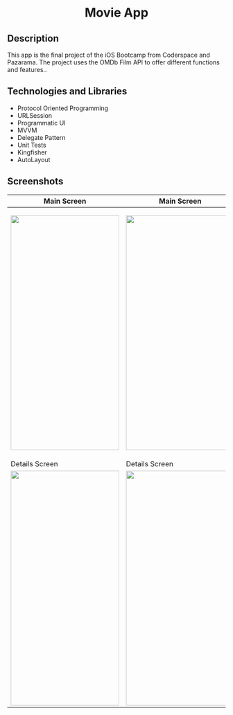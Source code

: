 <h1 align="center">
     Movie App
</h1>

## Description
<p>This app is the final project of the iOS Bootcamp from Coderspace and Pazarama. The project uses the OMDb Film API to offer different functions and features..</p>


## Technologies and Libraries
- Protocol Oriented Programming
- URLSession
- Programmatic UI
- MVVM
- Delegate Pattern
- Unit Tests
- Kingfisher
- AutoLayout

## Screenshots
| Main Screen | Main Screen  
| ----------- | -----------
| <p align="center"> <img src="https://github.com/munevverelifay/MovieApp/assets/105984573/38b2885c-3eb4-4ae2-b78e-2d5043c4bc42" width="250" height="542"></p> | <img src="https://github.com/munevverelifay/MovieApp/assets/105984573/1daffe04-a6db-42e8-a53e-d524c906c16b" width="250" height="542"> 
| Details Screen | Details Screen |
| <img src="https://github.com/munevverelifay/MovieApp/assets/105984573/c5a79404-6ae2-4852-8f7f-8fd62cfc8d98" width="250" height="542"> | <img src="https://github.com/munevverelifay/MovieApp/assets/105984573/afa1f03a-d68e-428a-aa3b-5bd2f5024483" width="250" height="542">
